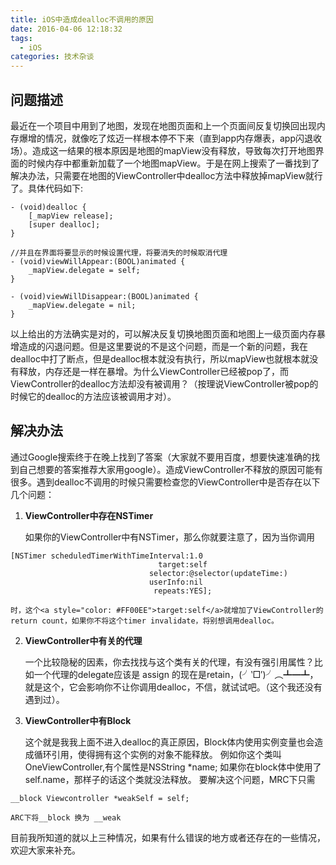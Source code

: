 ```yaml
---
title: iOS中造成dealloc不调用的原因
date: 2016-04-06 12:18:32
tags:
  - iOS
categories: 技术杂谈
---
```


## 问题描述

最近在一个项目中用到了地图，发现在地图页面和上一个页面间反复切换回出现内存爆增的情况，就像吃了炫迈一样根本停不下来（直到app内存爆表，app闪退收场）。造成这一结果的根本原因是地图的mapView没有释放，导致每次打开地图界面的时候内存中都重新加载了一个地图mapView。于是在网上搜索了一番找到了解决办法，只需要在地图的ViewController中dealloc方法中释放掉mapView就行了。具体代码如下:
``` objc
- (void)dealloc {
    [_mapView release];
    [super dealloc];
}

//并且在界面将要显示的时候设置代理，将要消失的时候取消代理
- (void)viewWillAppear:(BOOL)animated {
    _mapView.delegate = self;
}

- (void)viewWillDisappear:(BOOL)animated {
    _mapView.delegate = nil;
}

```

<!-- more -->

以上给出的方法确实是对的，可以解决反复切换地图页面和地图上一级页面内存暴增造成的闪退问题。但是这里要说的不是这个问题，而是一个新的问题，我在dealloc中打了断点，但是dealloc根本就没有执行，所以mapView也就根本就没有释放，内存还是一样在暴增。为什么ViewController已经被pop了，而ViewController的dealloc方法却没有被调用？（按理说ViewController被pop的时候它的dealloc的方法应该被调用才对）。

## 解决办法

通过Google搜索终于在晚上找到了答案（大家就不要用百度，想要快速准确的找到自己想要的答案推荐大家用google）。造成ViewController不释放的原因可能有很多。遇到dealloc不调用的时候只需要检查您的ViewController中是否存在以下几个问题：

1. <b>ViewController中存在NSTimer</b>

    如果你的ViewController中有NSTimer，那么你就要注意了，因为当你调用
``` objc
[NSTimer scheduledTimerWithTimeInterval:1.0 
                                 target:self 
                               selector:@selector(updateTime:) 
                               userInfo:nil 
                                repeats:YES];
```
    时，这个<a style="color: #FF00EE">target:self</a>就增加了ViewController的return count，如果你不将这个timer invalidate，将别想调用dealloc。

2. <b>ViewController中有关的代理</b>

    一个比较隐秘的因素，你去找找与这个类有关的代理，有没有强引用属性？比如一个代理的delegate应该是 assign 的现在是retain，(╯‵□′)╯︵┻━┻，就是这个，它会影响你不让你调用dealloc，不信，就试试吧。（这个我还没有遇到过）。

3. <b>ViewController中有Block</b>

    这个就是我我上面不进入dealloc的真正原因，Block体内使用实例变量也会造成循环引用，使得拥有这个实例的对象不能释放。
    例如你这个类叫OneViewController,有个属性是NSString *name; 如果你在block体中使用了self.name，那样子的话这个类就没法释放。
    要解决这个问题，MRC下只需
``` objc
__block Viewcontroller *weakSelf = self;
```
    ARC下将__block 换为 __weak

目前我所知道的就以上三种情况，如果有什么错误的地方或者还存在的一些情况，欢迎大家来补充。